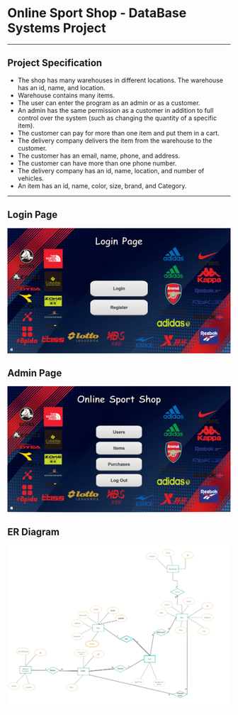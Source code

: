 # Online Sport Shop - DataBase Systems Project
___________________________________________________________
## Project Specification
- The shop has many warehouses in different locations. The warehouse has an id, name, and location.  
-	Warehouse contains many items.  
-	The user can enter the program as an admin or as a customer.  
-	An admin has the same permission as a customer in addition to full control over the system (such as changing the quantity of a specific item).  
-	The customer can pay for more than one item and put them in a cart.  
-	The delivery company delivers the item from the warehouse to the customer.  
-	The customer has an email, name, phone, and address.  
-	The customer can have more than one phone number.  
-	The delivery company has an id, name, location, and number of vehicles.  
-	An item has an id, name, color, size, brand, and Category.  
___________________________________________________________
## Login Page
![ Screenshot1](src/images/Login.png)
## Admin Page
![ Screenshot1](src/images/admin.png)
## ER Diagram
![ Screenshot1](ERDiagram.png)
